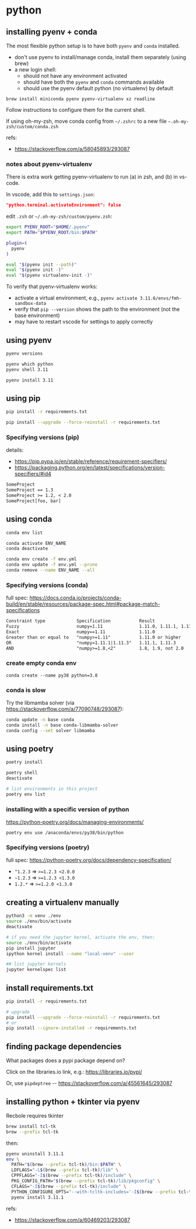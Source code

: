 # python

## installing pyenv + conda

The most flexible python setup is to have both `pyenv` and `conda` installed.

* don't use pyenv to install/manage conda, install them separately (using brew)
* a new login shell:
    * should not have any environment activated
    * should have both the `pyenv` and `conda` commands available
    * should use the pyenv default python (no virtualenv) by default

`brew install miniconda pyenv pyenv-virtualenv xz readline`

Follow instructions to configure them for the current shell.

If using oh-my-zsh, move conda config from `~/.zshrc` to a new file `~.oh-my-zsh/custom/conda.zsh`

refs:

* <https://stackoverflow.com/a/58045893/293087>

### notes about pyenv-virtualenv

There is extra work getting pyenv-virtualenv to run (a) in zsh, and (b) in vs-code.

In vscode, add this to `settings.json`:

```json
"python.terminal.activateEnvironment": false
```

edit `.zsh` or `~/.oh-my-zsh/custom/pyenv.zsh`:

```sh
export PYENV_ROOT="$HOME/.pyenv"
export PATH="$PYENV_ROOT/bin:$PATH"

plugin=(
  pyenv
)

eval "$(pyenv init --path)"
eval "$(pyenv init -)"
eval "$(pyenv virtualenv-init -)"
```

To verify that pyenv-virtualenv works:

* activate a virtual environment, e.g., `pyenv activate 3.11.6/envs/fmh-sandbox-data`
* verify that `pip --version` shows the path to the environment (not the base environment)
* may have to restart vscode for settings to apply correctly

## using pyenv

```bash
pyenv versions

pyenv which python
pyenv shell 3.11

pyenv install 3.11
```

## using pip

```sh
pip install -r requirements.txt

pip install --upgrade --force-reinstall -r requirements.txt
```

### Specifying versions (pip)

details:

* <https://pip.pypa.io/en/stable/reference/requirement-specifiers/>
* <https://packaging.python.org/en/latest/specifications/version-specifiers/#id4>

```txt
SomeProject
SomeProject == 1.3
SomeProject >= 1.2, < 2.0
SomeProject[foo, bar]
```

## using conda

```sh
conda env list

conda activate ENV_NAME
conda deactivate

conda env create -f env.yml
conda env update -f env.yml --prune
conda remove --name ENV_NAME --all
```

### Specifying versions (conda)

full spec: <https://docs.conda.io/projects/conda-build/en/stable/resources/package-spec.html#package-match-specifications>

```txt
Constraint type            Specification           Result
Fuzzy                      numpy=1.11              1.11.0, 1.11.1, 1.11.2, 1.11.18 etc.
Exact                      numpy==1.11             1.11.0
Greater than or equal to   "numpy>=1.11"           1.11.0 or higher
OR                         "numpy=1.11.1|1.11.3"   1.11.1, 1.11.3
AND                        "numpy>=1.8,<2"         1.8, 1.9, not 2.0
```

### create empty conda env

`conda create --name py38 python=3.8`

### conda is slow

Try the libmamba solver (via <https://stackoverflow.com/a/77090748/293087>):

```sh
conda update -n base conda
conda install -n base conda-libmamba-solver
conda config --set solver libmamba
```

## using poetry

```bash
poetry install

poetry shell
deactivate

# list environments in this project
poetry env list
```

### installing with a specific version of python

<https://python-poetry.org/docs/managing-environments/>

`poetry env use /anaconda/envs/py38/bin/python`

### Specifying versions (poetry)

full spec: <https://python-poetry.org/docs/dependency-specification/>

* `^1.2.3` => `>=1.2.3 <2.0.0`
* `~1.2.3` => `>=1.2.3 <1.3.0`
* `1.2.*`  => `>=1.2.0 <1.3.0`

## creating a virtualenv manually

```bash
python3 -m venv ./env
source ./env/bin/activate
deactivate

# if you need the jupyter kernel, activate the env, then:
source ./env/bin/activate
pip install jupyter
ipython kernel install --name "local-venv" --user

## list jupyter kernels
jupyter kernelspec list
```

## install requirements.txt

```bash
pip install -r requirements.txt

# upgrade
pip install --upgrade --force-reinstall -r requirements.txt
# or
pip install --ignore-installed -r requirements.txt
```

## finding package dependencies

What packages does a pypi package depend on?

Click on the libraries.io link, e.g.: <https://libraries.io/pypi/>

Or, use `pipdeptree` -- <https://stackoverflow.com/a/45561645/293087>

## installing python + tkinter via pyenv

Recbole requires tkinter

```bash
brew install tcl-tk
brew --prefix tcl-tk
```

then:

```bash
pyenv uninstall 3.11.1
env \
  PATH="$(brew --prefix tcl-tk)/bin:$PATH" \
  LDFLAGS="-L$(brew --prefix tcl-tk)/lib" \
  CPPFLAGS="-I$(brew --prefix tcl-tk)/include" \
  PKG_CONFIG_PATH="$(brew --prefix tcl-tk)/lib/pkgconfig" \
  CFLAGS="-I$(brew --prefix tcl-tk)/include" \
  PYTHON_CONFIGURE_OPTS="--with-tcltk-includes='-I$(brew --prefix tcl-tk)/include' --with-tcltk-libs='-L$(brew --prefix tcl-tk)/lib -ltcl8.6 -ltk8.6'" \
  pyenv install 3.11.1
```

refs:

* <https://stackoverflow.com/a/60469203/293087>

